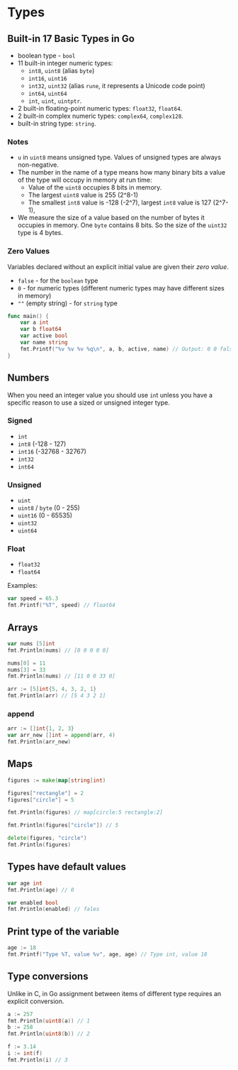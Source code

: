 # Types

## Built-in 17 Basic Types in Go

- boolean type - `bool`
- 11 built-in integer numeric types:
    - `int8`, `uint8` (alias `byte`)
    - `int16`, `uint16` 
    - `int32`, `uint32` (alias `rune`, it represents a Unicode code point) 
    - `int64`, `uint64`
    - `int`, `uint`, `uintptr`.
- 2 built-in floating-point numeric types: `float32`, `float64`.
- 2 built-in complex numeric types: `complex64`, `complex128`.
- built-in string type: `string`.

### Notes

- `u` in `uint8` means unsigned type. Values of unsigned types are always non-negative. 
- The number in the name of a type means how many binary bits a value of the type will occupy in memory at run time:
    - Value of the `uint8` occupies 8 bits in memory.
    - The largest `uint8` value is 255 (2^8-1)
    - The smallest `int8` value is -128 (-2^7), largest `int8` value is 127 (2^7-1), 
- We measure the size of a value based on the number of bytes it occupies in memory. One `byte` contains 8 bits. So the size of the `uint32` type is 4 bytes.

### Zero Values

Variables declared without an explicit initial value are given their *zero value*.

- `false` - for the `boolean` type
- `0` - for numeric types (different numeric types may have different sizes in memory)
- `""` (empty string) - for `string` type

```go
func main() {
	var a int
	var b float64
	var active bool
	var name string
	fmt.Printf("%v %v %v %q\n", a, b, active, name) // Output: 0 0 false ""
}
```

## Numbers

When you need an integer value you should use `in`t unless you have a specific reason to use a sized or unsigned integer type.

### Signed

- `int`  
- `int8` (-128 - 127)
- `int16` (-32768 - 32767)
- `int32`
- `int64`

### Unsigned

- `uint`
- `uint8` / `byte` (0 - 255) 
- `uint16` (0 - 65535)
- `uint32` 
- `uint64`

### Float

- `float32`
- `float64`

Examples:

```go
var speed = 65.3
fmt.Printf("%T", speed) // float64
```

## Arrays

```go
var nums [5]int
fmt.Println(nums) // [0 0 0 0 0]

nums[0] = 11
nums[3] = 33
fmt.Println(nums) // [11 0 0 33 0]

arr := [5]int{5, 4, 3, 2, 1}
fmt.Println(arr) // [5 4 3 2 1]
```

### append

```go
arr := []int{1, 2, 3}
var arr_new []int = append(arr, 4)
fmt.Println(arr_new)
```

## Maps

```go
figures := make(map[string]int)

figures["rectangle"] = 2
figures["circle"] = 5

fmt.Println(figures) // map[circle:5 rectangle:2]

fmt.Println(figures["circle"]) // 5

delete(figures, "circle")
fmt.Println(figures)
```

## Types have default values

```go
var age int
fmt.Println(age) // 0

var enabled bool
fmt.Println(enabled) // fales
```

## Print type of the variable

```go
age := 18
fmt.Printf("Type %T, value %v", age, age) // Type int, value 18
```

## Type conversions

Unlike in C, in Go assignment between items of different type requires an explicit conversion. 

```go
a := 257
fmt.Println(uint8(a)) // 1
b := 258
fmt.Println(uint8(b)) // 2

f := 3.14
i := int(f)
fmt.Println(i) // 3
```
